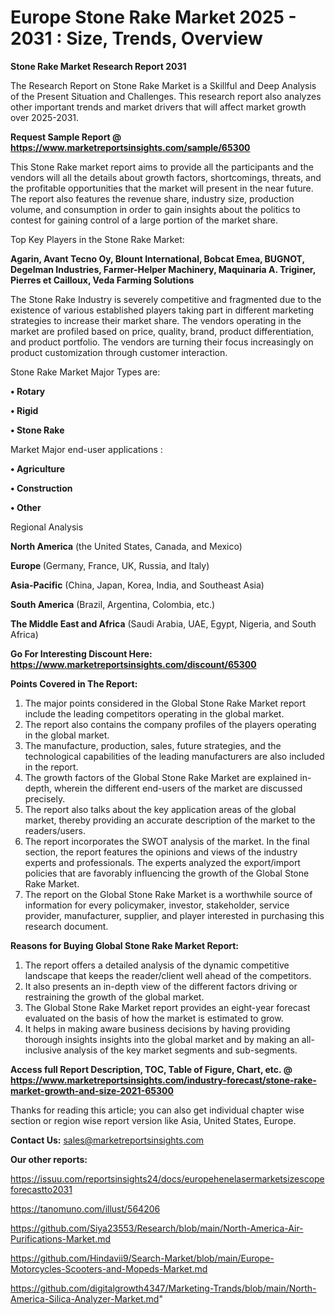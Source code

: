 # Europe Stone Rake Market 2025 - 2031 : Size, Trends, Overview

<strong>Stone Rake Market Research Report 2031</strong>

The Research Report on Stone Rake Market is a Skillful and Deep Analysis of the Present Situation and Challenges. This research report also analyzes other important trends and market drivers that will affect market growth over 2025-2031.

<strong>Request Sample Report @ <a href=https://www.marketreportsinsights.com/sample/65300>https://www.marketreportsinsights.com/sample/65300</a></strong>

This Stone Rake market report aims to provide all the participants and the vendors will all the details about growth factors, shortcomings, threats, and the profitable opportunities that the market will present in the near future. The report also features the revenue share, industry size, production volume, and consumption in order to gain insights about the politics to contest for gaining control of a large portion of the market share.

Top Key Players in the Stone Rake Market:

<strong>Agarin, Avant Tecno Oy, Blount International, Bobcat Emea, BUGNOT, Degelman Industries, Farmer-Helper Machinery, Maquinaria A. Triginer, Pierres et Cailloux, Veda Farming Solutions</strong>

The Stone Rake Industry is severely competitive and fragmented due to the existence of various established players taking part in different marketing strategies to increase their market share. The vendors operating in the market are profiled based on price, quality, brand, product differentiation, and product portfolio. The vendors are turning their focus increasingly on product customization through customer interaction.

Stone Rake Market Major Types are:

<strong>• Rotary

• Rigid

• Stone Rake</strong>

Market Major end-user applications :

<strong>• Agriculture

• Construction

• Other</strong>

Regional Analysis

</u><strong><b>North America</b></strong> (the United States, Canada, and Mexico)

<strong><b>Europe </b></strong>(Germany, France, UK, Russia, and Italy)

<strong><b>Asia-Pacific</b></strong> (China, Japan, Korea, India, and Southeast Asia)

<strong><b>South America</b></strong> (Brazil, Argentina, Colombia, etc.)

<strong><b>The Middle East and Africa</b></strong> (Saudi Arabia, UAE, Egypt, Nigeria, and South Africa)

<strong>Go For Interesting Discount Here: <a href=https://www.marketreportsinsights.com/discount/65300>https://www.marketreportsinsights.com/discount/65300</a></strong>

<strong>Points Covered in The Report:</strong>
<ol>
  <li>The major points considered in the Global Stone Rake Market report include the leading competitors operating in the global market.</li>
  <li>The report also contains the company profiles of the players operating in the global market.</li>
  <li>The manufacture, production, sales, future strategies, and the technological capabilities of the leading manufacturers are also included in the report.</li>
  <li>The growth factors of the Global Stone Rake Market are explained in-depth, wherein the different end-users of the market are discussed precisely.</li>
  <li>The report also talks about the key application areas of the global market, thereby providing an accurate description of the market to the readers/users.</li>
  <li>The report incorporates the SWOT analysis of the market. In the final section, the report features the opinions and views of the industry experts and professionals. The experts analyzed the export/import policies that are favorably influencing the growth of the Global Stone Rake Market.</li>
  <li>The report on the Global Stone Rake Market is a worthwhile source of information for every policymaker, investor, stakeholder, service provider, manufacturer, supplier, and player interested in purchasing this research document.</li>
</ol>
<strong>Reasons for Buying Global Stone Rake Market Report:</strong>

<ol>
  <li>The report offers a detailed analysis of the dynamic competitive landscape that keeps the reader/client well ahead of the competitors.</li>
  <li>It also presents an in-depth view of the different factors driving or restraining the growth of the global market.</li>
  <li>The Global Stone Rake Market report provides an eight-year forecast evaluated on the basis of how the market is estimated to grow.</li>
  <li>It helps in making aware business decisions by having providing thorough insights insights into the global market and by making an all-inclusive analysis of the key market segments and sub-segments.</li>
</ol>
<strong>Access full Report Description, TOC, Table of Figure, Chart, etc. @ <a href=https://www.marketreportsinsights.com/industry-forecast/stone-rake-market-growth-and-size-2021-65300>https://www.marketreportsinsights.com/industry-forecast/stone-rake-market-growth-and-size-2021-65300</a></strong>


Thanks for reading this article; you can also get individual chapter wise section or region wise report version like Asia, United States, Europe.

<strong>Contact Us:</strong>
sales@marketreportsinsights.com

<strong>Our other reports:</strong>

<a href=https://issuu.com/reportsinsights24/docs/europehenelasermarketsizescopeforecastto2031>https://issuu.com/reportsinsights24/docs/europehenelasermarketsizescopeforecastto2031</a>

<a href=https://tanomuno.com/illust/564206>https://tanomuno.com/illust/564206</a>

<a href=https://github.com/Siya23553/Research/blob/main/North-America-Air-Purifications-Market.md>https://github.com/Siya23553/Research/blob/main/North-America-Air-Purifications-Market.md</a>

<a href=https://github.com/Hindavii9/Search-Market/blob/main/Europe-Motorcycles-Scooters-and-Mopeds-Market.md>https://github.com/Hindavii9/Search-Market/blob/main/Europe-Motorcycles-Scooters-and-Mopeds-Market.md</a>

<a href=https://github.com/digitalgrowth4347/Marketing-Trands/blob/main/North-America-Silica-Analyzer-Market.md>https://github.com/digitalgrowth4347/Marketing-Trands/blob/main/North-America-Silica-Analyzer-Market.md</a>"
